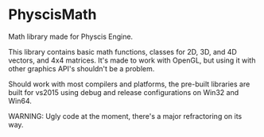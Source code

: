 # PhyscisMath
Math library made for Physcis Engine.

This library contains basic math functions, classes for 2D, 3D, and 4D vectors, and 4x4 matrices. 
It's made to work with OpenGL, but using it with other graphics API's shouldn't be a problem.

Should work with most compilers and platforms, the pre-built libraries are built for vs2015 using debug and release configurations on Win32 and Win64. 

WARNING: Ugly code at the moment, there's a major refractoring on its way.

